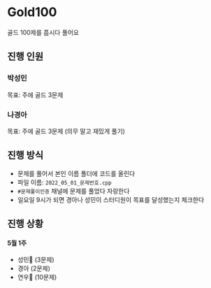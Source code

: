 # Gold100
골드 100제를 풉시다 풀어요

## 진행 인원

### 박성민

목표: 주에 골드 3문제

### 나경아

목표: 주에 골드 3문제 (의무 말고 재밌게 풀기)


## 진행 방식

- 문제를 풀어서 본인 이름 폴더에 코드를 올린다
- 파일 이름: `2022_05_01_문제번호.cpp`
- `#문제풀이인증` 채널에 문제를 풀었다 자랑한다
- 일요일 9시가 되면 경아나 성민이 스터디원이 목표를 달성했는지 체크한다

## 진행 상황

#### 5월 1주

- 성민🏅 (3문제)
- 경아 (2문제)
- 연우🏅 (10문제)
